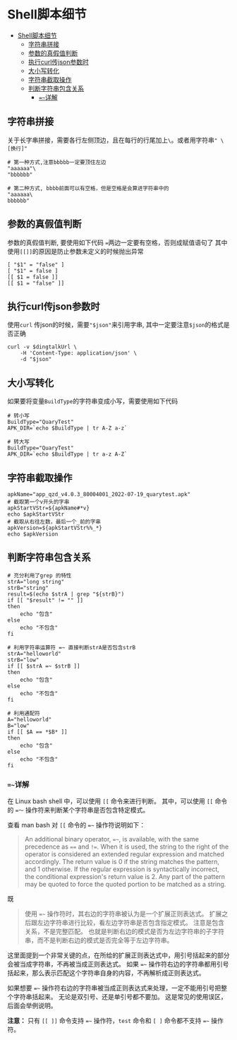 # Shell脚本细节
- [Shell脚本细节](#shell脚本细节)
  - [字符串拼接](#字符串拼接)
  - [参数的真假值判断](#参数的真假值判断)
  - [执行curl传json参数时](#执行curl传json参数时)
  - [大小写转化](#大小写转化)
  - [字符串截取操作](#字符串截取操作)
  - [判断字符串包含关系](#判断字符串包含关系)
    - [`=~`详解](#详解)

## 字符串拼接
关于长字串拼接，需要各行左侧顶边，且在每行的行尾加上`\`。或者用字符串`" \[换行]"`
```shell
# 第一种方式,注意bbbbb一定要顶住左边
"aaaaaa"\
"bbbbbb"

# 第二种方式, bbbb前面可以有空格，但是空格是会算进字符串中的
"aaaaaa\
bbbbbb"
```

## 参数的真假值判断
参数的真假值判断, 要使用如下代码
`=`两边一定要有空格，否则成赋值语句了
其中使用`[[]]`的原因是防止参数未定义的时候抛出异常
```shell
[ "$1" = "false" ]
[ "$1" = false ]
[[ $1 = false ]]
[[ $1 = "false" ]]
```

## 执行curl传json参数时
使用`curl` 传json的时候，需要`"$json"`来引用字串, 其中一定要注意`$json`的格式是否正确
```shell
curl -v $dingtalkUrl \
    -H 'Content-Type: application/json' \
    -d "$json"
```

## 大小写转化
如果要将变量`BuildType`的字符串变成小写，需要使用如下代码
```shell
# 转小写
BuildType="QuaryTest"
APK_DIR=`echo $BuildType | tr A-Z a-z`

# 转大写
BuildType="QuaryTest"
APK_DIR=`echo $BuildType | tr a-z A-Z`
```

## 字符串截取操作
```shell
apkName="app_qzd_v4.0.3_80004001_2022-07-19_quarytest.apk"
# 截取第一个v开头的字串
apkStartVStr=${apkName#*v}
echo $apkStartVStr
# 截取从右往左数，最后一个_前的字串
apkVersion=${apkStartVStr%%_*}
echo $apkVersion
```

## 判断字符串包含关系
```shell
# 充分利用了grep 的特性
strA="long string"
strB="string"
result=$(echo $strA | grep "${strB}")
if [[ "$result" != "" ]]
then
    echo "包含"
else
    echo "不包含"
fi

# 利用字符串运算符 =~ 直接判断strA是否包含strB
strA="helloworld"
strB="low"
if [[ $strA =~ $strB ]]
then
    echo "包含"
else
    echo "不包含"
fi

# 利用通配符
A="helloworld"
B="low"
if [[ $A == *$B* ]]
then
    echo "包含"
else
    echo "不包含"
fi

```
### `=~`详解
在 Linux bash shell 中，可以使用 `[[` 命令来进行判断。
其中，可以使用 `[[` 命令的 `=～` 操作符来判断某个字符串是否包含特定模式。

查看 man bash 对 `[[` 命令的 `=~` 操作符说明如下：
> An additional binary operator, `=~`, is available, with the same precedence as `==` and `!=`.
When it is used, the string to the right of the operator is considered an extended regular expression and matched accordingly.
The return value is 0 if the string matches the pattern, and 1 otherwise.
If the regular expression is syntactically incorrect, the conditional expression's return value is 2.
Any part of the pattern may be quoted to force the quoted portion to be matched as a string.

既
> 使用 `=~` 操作符时，其右边的字符串被认为是一个扩展正则表达式。
扩展之后跟左边字符串进行比较，看左边字符串是否包含指定模式。
注意是包含关系，不是完整匹配。
也就是判断右边的模式是否为左边字符串的子字符串，而不是判断右边的模式是否完全等于左边字符串。

这里面提到一个非常关键的点，在所给的扩展正则表达式中，用引号括起来的部分会被当成字符串，不再被当成正则表达式。
如果 `=~` 操作符右边的字符串都用引号括起来，那么表示匹配这个字符串自身的内容，不再解析成正则表达式。

如果想要 `=~` 操作符右边的字符串被当成正则表达式来处理，一定不能用引号把整个字符串括起来。
无论是双引号、还是单引号都不要加。
这是常见的使用误区，后面会举例说明。

**注意：** 只有 `[[ ]]` 命令支持 `=~` 操作符，`test` 命令和 `[ ]` 命令都不支持 `=~` 操作符。

